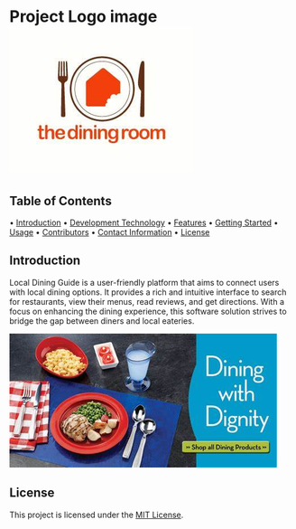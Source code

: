 # Project Logo image ![Local Dining](https://github.com/yasmin-nadia/markdown/blob/main/OIP.jpg)

## Table of Contents
• [Introduction](#introduction)
• [Development Technology](#development-technology)
• [Features](#features)
• [Getting Started](#getting-started)
• [Usage](#usage)
• [Contributors](#contributors)
• [Contact Information](#contact-information)
• [License](#license)

## Introduction
Local Dining Guide is a user-friendly platform that aims to connect users with local dining 
options. It provides a rich and intuitive interface to search for restaurants, view their menus, 
read reviews, and get directions. With a focus on enhancing the dining experience, this 
software solution strives to bridge the gap between diners and local eateries.

![Banner](https://github.com/yasmin-nadia/markdown/blob/main/OIP%20(1).jpg)

## License
This project is licensed under the [MIT License](https://www.bjitacademy.com/MIT-License).
